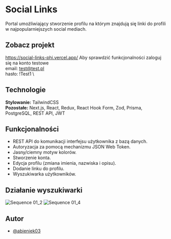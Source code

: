 # Social Links

Portal umożliwiający stworzenie profilu na którym znajdują się linki do profili w najpopularniejszych social mediach.

## Zobacz projekt

https://social-links-phi.vercel.app/
Aby sprawdzić funkcjonalności zaloguj się na konto testowe \
email: test@test.pl \
hasło: !Test1 \

## Technologie

**Stylowanie:** TailwindCSS \
**Pozostałe:** Next.js, React, Redux, React Hook Form, Zod, Prisma, PostgreSQL, REST API, JWT

## Funkcjonalności

- REST API do komunikacji interfejsu użytkownika z bazą danych.
- Autoryzacja za pomocą mechanizmu JSON Web Token.
- Jasny/ciemny motyw kolorów.
- Stworzenie konta.
- Edycja profilu (zmiana imienia, nazwiska i opisu).
- Dodanie linku do profilu.
- Wyszukiwarka użytkowników.

## Działanie wyszukiwarki
![Sequence 01_2](https://github.com/abieniek03/social-links/assets/106828687/34e188e6-27ea-41aa-87e6-df199746161d)
![Sequence 01_4](https://github.com/abieniek03/social-links/assets/106828687/2e011f6d-adda-485a-a414-363886583c43)

## Autor

- [@abieniek03](https://www.github.com/abieniek03)
